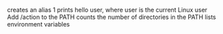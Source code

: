 creates an alias
1 prints hello user, where user is the current Linux user
Add /action to the PATH
counts the number of directories in the PATH
lists environment variables
